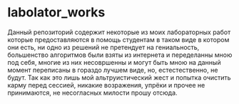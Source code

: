 # labolator_works
Данный репозиторий содержит некоторые из моих лабораторных работ которые предоставляются в помощь студентам в таком виде в котором они есть, ни одно из решений не претендует на гениальность, большенство алгоритмов были взяты из интернета и переделанны мною под себя, многие из них несовршенны и могут быть мною на данный момент переписаны в гораздо лучшем виде, но, естестественно, не будут. Так как это лишь мой альтруистический жест и попытка очистить карму перед сессией, никакие возражения, упрёки и прочее не принимаются, не несогласных милости прошу отсюда.
